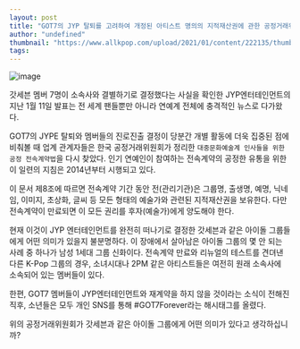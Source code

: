 ```yaml
---
layout: post
title: "GOT7의 JYP 탈퇴를 고려하여 개정된 아티스트 명의의 지적재산권에 관한 공정거래위원회 지침"
author: "undefined"
thumbnail: "https://www.allkpop.com/upload/2021/01/content/222135/thumb/1611369340-20210122-got7.jpg"
tags: 
---
```



![image](https://www.allkpop.com/upload/2021/01/content/222135/1611369340-20210122-got7.jpg)

갓세븐 멤버 7명이 소속사와 결별하기로 결정했다는 사실을 확인한 JYP엔터테인먼트의 지난 1월 11일 발표는 전 세계 팬들뿐만 아니라 연예계 전체에 충격적인 뉴스로 다가왔다.

GOT7의 JYPE 탈퇴와 멤버들의 진로진출 결정이 당분간 개별 활동에 더욱 집중된 점에 비춰볼 때 업계 관계자들은 한국 공정거래위원회가 정리한 `대중문화예술계 인사들을 위한 공정 전속계약법`을 다시 찾았다. 인기 연예인이 참여하는 전속계약의 공정한 유통을 위한 이 일련의 지침은 2014년부터 시행되고 있다.

이 문서 제8조에 따르면 전속계약 기간 동안 전(관리기관)은 그룹명, 출생명, 예명, 닉네임, 이미지, 초상화, 글씨 등 모든 형태의 예술가와 관련된 지적재산권을 보유한다. 다만 전속계약이 만료되면 이 모든 권리를 후자(예술가)에게 양도해야 한다.

현재 이것이 JYP 엔터테인먼트를 완전히 떠나기로 결정한 갓세븐과 같은 아이돌 그룹들에게 어떤 의미가 있을지 불분명하다. 이 장애에서 살아남은 아이돌 그룹의 몇 안 되는 사례 중 하나가 남성 1세대 그룹 신화이다. 전속계약 만료와 리뉴얼의 테스트를 견뎌낸 다른 K-Pop 그룹의 경우, 소녀시대나 2PM 같은 아티스트들은 여전히 원래 소속사에 소속되어 있는 멤버들이 있다.

한편, GOT7 멤버들이 JYP엔터테인먼트와 재계약을 하지 않을 것이라는 소식이 전해진 직후, 소년들은 모두 개인 SNS를 통해 #GOT7Forever라는 해시태그를 올렸다.

위의 공정거래위원회가 갓세븐과 같은 아이돌 그룹에게 어떤 의미가 있다고 생각하십니까?